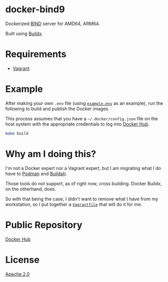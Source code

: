 <!--
#    Copyright 2020 Shawn Black <shawn@castleblack.us>
#
#    Licensed under the Apache License, Version 2.0 (the "License");
#    you may not use this file except in compliance with the License.
#    You may obtain a copy of the License at
#
#      http://www.apache.org/licenses/LICENSE-2.0
#
#    Unless required by applicable law or agreed to in writing, software
#    distributed under the License is distributed on an "AS IS" BASIS,
#    WITHOUT WARRANTIES OR CONDITIONS OF ANY KIND, either express or implied.
#    See the License for the specific language governing permissions and
#    limitations under the License.
-->

# docker-bind9

Dockerized [BIND](https://www.isc.org/bind/) server for AMD64, ARM64.

Built using [Buildx](https://docs.docker.com/buildx/working-with-buildx/).

# Requirements

+ [Vagrant](https://www.vagrantup.com/)

# Example

After making your own `.env` file (using [`example.env`](example.env) as an example), run the following to build and publish the Docker images.

This process assumes that you have a `~/.docker/config.json` file on the host system with the appropriate credentials to log into [Docker Hub](https://hub.docker.com/).

```bash
make build
```

# Why am I doing this?

I'm not a Docker expert nor a Vagrant expert, but I am migrating what I do have to [Podman](https://podman.io/) and [Buildah](https://buildah.io/).

Those tools do *not* support, as of right now, cross building. Docker Buildx, on the otherhand, does.

So with that being the case, I didn't want to remove what I have from my workstation, so I put together a [`Vagrantfile`](Vagrantfile) that will do it for me.

# Public Repository

[Docker Hub](https://hub.docker.com/repository/docker/0xcastleblack/bind9)

# License

[Apache 2.0](LICENSE.txt)
